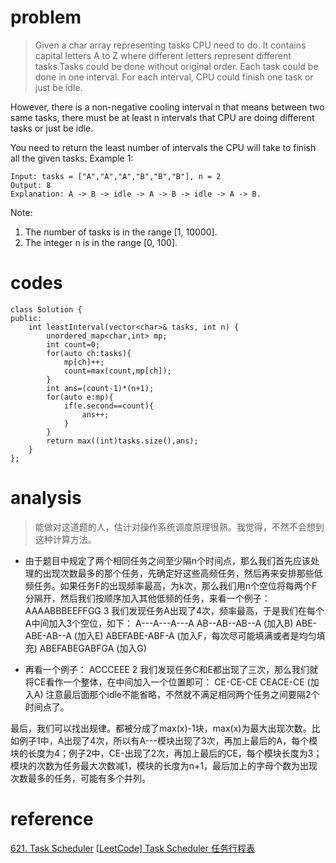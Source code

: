 # problem
>Given a char array representing tasks CPU need to do. It contains capital letters A to Z where different letters represent different tasks.Tasks could be done without original order. Each task could be done in one interval. For each interval, CPU could finish one task or just be idle.

However, there is a non-negative cooling interval n that means between two same tasks, there must be at least n intervals that CPU are doing different tasks or just be idle.

You need to return the least number of intervals the CPU will take to finish all the given tasks.
Example 1:
```
Input: tasks = ["A","A","A","B","B","B"], n = 2
Output: 8
Explanation: A -> B -> idle -> A -> B -> idle -> A -> B.
```
Note:
1. The number of tasks is in the range [1, 10000].
2. The integer n is in the range [0, 100].

# codes
```
class Solution {
public:
    int leastInterval(vector<char>& tasks, int n) {
        unordered_map<char,int> mp;
        int count=0;
        for(auto ch:tasks){
            mp[ch]++;
            count=max(count,mp[ch]);
        }
        int ans=(count-1)*(n+1);
        for(auto e:mp){
            if(e.second==count){
                ans++;
            }
        }
        return max((int)tasks.size(),ans);
    }
};
```

# analysis
>能做对这道题的人，估计对操作系统调度原理很熟。我觉得，不然不会想到这种计算方法。
- 由于题目中规定了两个相同任务之间至少隔n个时间点，那么我们首先应该处理的出现次数最多的那个任务，先确定好这些高频任务，然后再来安排那些低频任务。如果任务F的出现频率最高，为k次，那么我们用n个空位将每两个F分隔开，然后我们按顺序加入其他低频的任务，来看一个例子：
AAAABBBEEFFGG 3
我们发现任务A出现了4次，频率最高，于是我们在每个A中间加入3个空位，如下：
A---A---A---A
AB--AB--AB--A   (加入B)
ABE-ABE-AB--A   (加入E)
ABEFABE-ABF-A   (加入F，每次尽可能填满或者是均匀填充)
ABEFABEGABFGA   (加入G)

- 再看一个例子：
ACCCEEE 2
我们发现任务C和E都出现了三次，那么我们就将CE看作一个整体，在中间加入一个位置即可：
CE-CE-CE
CEACE-CE   (加入A)
注意最后面那个idle不能省略，不然就不满足相同两个任务之间要隔2个时间点了。

最后，我们可以找出规律。都被分成了max(x)-1块，max(x)为最大出现次数。比如例子1中，A出现了4次，所以有A---模块出现了3次，再加上最后的A，每个模块的长度为4；例子2中，CE-出现了2次，再加上最后的CE，每个模块长度为3；模块的次数为任务最大次数减1，模块的长度为n+1，最后加上的字母个数为出现次数最多的任务，可能有多个并列。

# reference
[621. Task Scheduler][1]
[[LeetCode] Task Scheduler 任务行程表][2]

[1]: https://leetcode.com/problems/task-scheduler/discuss/104504/C++-8lines-O(n)
[2]: https://www.cnblogs.com/grandyang/p/7098764.html


